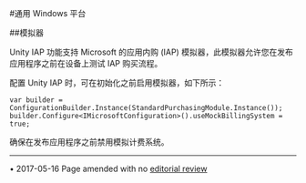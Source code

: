 #通用 Windows 平台

##模拟器

Unity IAP 功能支持 Microsoft 的应用内购 (IAP) 模拟器，此模拟器允许您在发布应用程序之前在设备上测试 IAP 购买流程。

配置 Unity IAP 时，可在初始化之前启用模拟器，如下所示：

````
var builder = ConfigurationBuilder.Instance(StandardPurchasingModule.Instance());
builder.Configure<IMicrosoftConfiguration>().useMockBillingSystem = true;
````
确保在发布应用程序之前禁用模拟计费系统。

---

<span class="page-edit">• 2017-05-16  Page amended with no [editorial review](DocumentationEditorialReview.html)
</span><br/>
